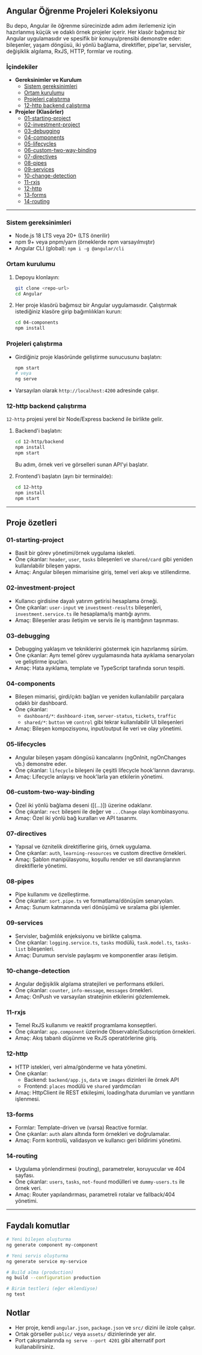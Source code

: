## Angular Öğrenme Projeleri Koleksiyonu

Bu depo, Angular ile öğrenme sürecinizde adım adım ilerlemeniz için hazırlanmış küçük ve odaklı örnek projeler içerir. Her klasör bağımsız bir Angular uygulamasıdır ve spesifik bir konuyu/prensibi demonstre eder: bileşenler, yaşam döngüsü, iki yönlü bağlama, direktifler, pipe'lar, servisler, değişiklik algılama, RxJS, HTTP, formlar ve routing.

### İçindekiler
- **Gereksinimler ve Kurulum**
  - [Sistem gereksinimleri](#sistem-gereksinimleri)
  - [Ortam kurulumu](#ortam-kurulumu)
  - [Projeleri çalıştırma](#projeleri-çalıştırma)
  - [12-http backend çalıştırma](#12-http-backend-çalıştırma)
- **Projeler (Klasörler)**
  - [01-starting-project](#01-starting-project)
  - [02-investment-project](#02-investment-project)
  - [03-debugging](#03-debugging)
  - [04-components](#04-components)
  - [05-lifecycles](#05-lifecycles)
  - [06-custom-two-way-binding](#06-custom-two-way-binding)
  - [07-directives](#07-directives)
  - [08-pipes](#08-pipes)
  - [09-services](#09-services)
  - [10-change-detection](#10-change-detection)
  - [11-rxjs](#11-rxjs)
  - [12-http](#12-http)
  - [13-forms](#13-forms)
  - [14-routing](#14-routing)

---

### Sistem gereksinimleri
- Node.js 18 LTS veya 20+ (LTS önerilir)
- npm 9+ veya pnpm/yarn (örneklerde npm varsayılmıştır)
- Angular CLI (global): `npm i -g @angular/cli`

### Ortam kurulumu
1. Depoyu klonlayın:
   ```bash
   git clone <repo-url>
   cd Angular
   ```
2. Her proje klasörü bağımsız bir Angular uygulamasıdır. Çalıştırmak istediğiniz klasöre girip bağımlılıkları kurun:
   ```bash
   cd 04-components
   npm install
   ```

### Projeleri çalıştırma
- Girdiğiniz proje klasöründe geliştirme sunucusunu başlatın:
  ```bash
  npm start
  # veya
  ng serve
  ```
- Varsayılan olarak `http://localhost:4200` adresinde çalışır.

### 12-http backend çalıştırma
`12-http` projesi yerel bir Node/Express backend ile birlikte gelir.

1. Backend'i başlatın:
   ```bash
   cd 12-http/backend
   npm install
   npm start
   ```
   Bu adım, örnek veri ve görselleri sunan API'yi başlatır.

2. Frontend'i başlatın (ayrı bir terminalde):
   ```bash
   cd 12-http
   npm install
   npm start
   ```

---

## Proje özetleri

### 01-starting-project
- Basit bir görev yönetimi/örnek uygulama iskeleti.
- Öne çıkanlar: `header`, `user`, `tasks` bileşenleri ve `shared/card` gibi yeniden kullanılabilir bileşen yapısı.
- Amaç: Angular bileşen mimarisine giriş, temel veri akışı ve stillendirme.

### 02-investment-project
- Kullanıcı girdisine dayalı yatırım getirisi hesaplama örneği.
- Öne çıkanlar: `user-input` ve `investment-results` bileşenleri, `investment.service.ts` ile hesaplama/iş mantığı ayrımı.
- Amaç: Bileşenler arası iletişim ve servis ile iş mantığının taşınması.

### 03-debugging
- Debugging yaklaşım ve tekniklerini göstermek için hazırlanmış sürüm.
- Öne çıkanlar: Aynı temel görev uygulamasında hata ayıklama senaryoları ve geliştirme ipuçları.
- Amaç: Hata ayıklama, template ve TypeScript tarafında sorun tespiti.

### 04-components
- Bileşen mimarisi, girdi/çıktı bağları ve yeniden kullanılabilir parçalara odaklı bir dashboard.
- Öne çıkanlar:
  - `dashboard/*`: `dashboard-item`, `server-status`, `tickets`, `traffic`
  - `shared/*`: `button` ve `control` gibi tekrar kullanılabilir UI bileşenleri
- Amaç: Bileşen kompozisyonu, input/output ile veri ve olay yönetimi.

### 05-lifecycles
- Angular bileşen yaşam döngüsü kancalarını (ngOnInit, ngOnChanges vb.) demonstre eder.
- Öne çıkanlar: `lifecycle` bileşeni ile çeşitli lifecycle hook'larının davranışı.
- Amaç: Lifecycle anlayışı ve hook'larla yan etkilerin yönetimi.

### 06-custom-two-way-binding
- Özel iki yönlü bağlama deseni ([(...)]) üzerine odaklanır.
- Öne çıkanlar: `rect` bileşeni ile değer ve `...Change` olayı kombinasyonu.
- Amaç: Özel iki yönlü bağ kuralları ve API tasarımı.

### 07-directives
- Yapısal ve öznitelik direktiflerine giriş, örnek uygulama.
- Öne çıkanlar: `auth`, `learning-resources` ve custom directive örnekleri.
- Amaç: Şablon manipülasyonu, koşullu render ve stil davranışlarının direktiflerle yönetimi.

### 08-pipes
- Pipe kullanımı ve özelleştirme.
- Öne çıkanlar: `sort.pipe.ts` ve formatlama/dönüşüm senaryoları.
- Amaç: Sunum katmanında veri dönüşümü ve sıralama gibi işlemler.

### 09-services
- Servisler, bağımlılık enjeksiyonu ve birlikte çalışma.
- Öne çıkanlar: `logging.service.ts`, `tasks` modülü, `task.model.ts`, `tasks-list` bileşenleri.
- Amaç: Durumun servisle paylaşımı ve komponentler arası iletişim.

### 10-change-detection
- Angular değişiklik algılama stratejileri ve performans etkileri.
- Öne çıkanlar: `counter`, `info-message`, `messages` örnekleri.
- Amaç: OnPush ve varsayılan stratejinin etkilerini gözlemlemek.

### 11-rxjs
- Temel RxJS kullanımı ve reaktif programlama konseptleri.
- Öne çıkanlar: `app.component` üzerinde Observable/Subscription örnekleri.
- Amaç: Akış tabanlı düşünme ve RxJS operatörlerine giriş.

### 12-http
- HTTP istekleri, veri alma/gönderme ve hata yönetimi.
- Öne çıkanlar:
  - Backend: `backend/app.js`, `data` ve `images` dizinleri ile örnek API
  - Frontend: `places` modülü ve `shared` yardımcıları
- Amaç: HttpClient ile REST etkileşimi, loading/hata durumları ve yanıtların işlenmesi.

### 13-forms
- Formlar: Template-driven ve (varsa) Reactive formlar.
- Öne çıkanlar: `auth` alanı altında form örnekleri ve doğrulamalar.
- Amaç: Form kontrolü, validasyon ve kullanıcı geri bildirimi yönetimi.

### 14-routing
- Uygulama yönlendirmesi (routing), parametreler, koruyucular ve 404 sayfası.
- Öne çıkanlar: `users`, `tasks`, `not-found` modülleri ve `dummy-users.ts` ile örnek veri.
- Amaç: Router yapılandırması, parametreli rotalar ve fallback/404 yönetimi.

---

## Faydalı komutlar
```bash
# Yeni bileşen oluşturma
ng generate component my-component

# Yeni servis oluşturma
ng generate service my-service

# Build alma (production)
ng build --configuration production

# Birim testleri (eğer eklendiyse)
ng test
```

## Notlar
- Her proje, kendi `angular.json`, `package.json` ve `src/` dizini ile izole çalışır.
- Ortak görseller `public/` veya `assets/` dizinlerinde yer alır.
- Port çakışmalarında `ng serve --port 4201` gibi alternatif port kullanabilirsiniz.

